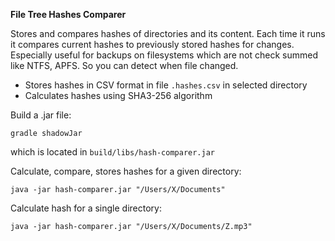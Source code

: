 **File Tree Hashes Comparer**

Stores and compares hashes of directories and its content.
Each time it runs it compares current hashes to previously stored hashes for changes.
Especially useful for backups on filesystems which are not check summed like NTFS, APFS.
So you can detect when file changed.

- Stores hashes in CSV format in file `.hashes.csv` in selected directory
- Calculates hashes using SHA3-256 algorithm

Build a .jar file:
```
gradle shadowJar
```
which is located in `build/libs/hash-comparer.jar`

Calculate, compare, stores hashes for a given directory:
```
java -jar hash-comparer.jar "/Users/X/Documents"
```

Calculate hash for a single directory:
```
java -jar hash-comparer.jar "/Users/X/Documents/Z.mp3"
```
